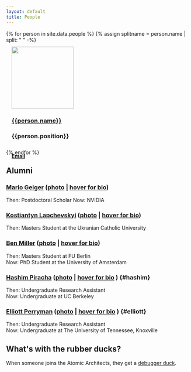 ```yaml
---
layout: default
title: People
---
```


<div class="people-list">
{% for person in site.data.people %}
    {% assign splitname = person.name | split: " " -%}
      <div style="width: 170px; height: 270px; display: grid; grid-template-rows: 170px 3em auto 1em; padding: 10px 15px;">
        <img src="assets/img/{{splitname | join: '_'}}.jpg" height="170px" style="width: auto;"/>
        <h3 style="margin-bottom: 0;">
          <a href="{{person.website}}" title="{{person.bio}}">{{person.name}}</a>
        </h3>
        <h3>{{person.position}}</h3>
        <h4><a href="mailto:{{person.email}}">Email</a></h4>
      </div>
{% endfor %}
</div>

## Alumni

### <a href="https://mariogeiger.ch/">Mario Geiger</a> (<a href="https://atomicarchitects.github.io/assets/img/Mario_Geiger.jpg">photo</a> | <a href=" " title="Mario works on neural networks. When not at Berkeley Lab, he lives in Switzerland. His favorite ice cream flavor is pistachio. Mario is the BDFL of e3nn, a framework for neural networks with Euclidean symmetry.">hover for bio</a>)
Then: Postdoctoral Scholar
Now: NVIDIA

### <a href="https://www.linkedin.com/in/klsky/">Kostiantyn Lapchevskyi</a> (<a href="https://atomicarchitects.github.io/assets/img/koctya_with_duck_small.jpg">photo</a> | <a href=" " title="Applied physicist turned ML engineer pursuing a dream to build ‘The Blue Police Box’ one day.">hover for bio</a>)
Then: Masters Student at the Ukranian Catholic University

### <a href="http://mathben.com/">Ben Miller</a> (<a href="https://atomicarchitects.github.io/assets/img/ben_with_duck_small.jpg">photo</a> | <a href=" " title="Ben relied on physical intuition to get through his undergrad and enjoys learning how to make that physical intuition mathematically precise. He is studying the intersection of statistics, physics, and chemistry at the Freie Universität in Berlin. Specifically, he spends his time creating neural network models which learn using geometry. These days, Ben lies awake thinking about the broad landscape of neural network applications and how they manage to learn at all.">hover for bio</a>)
Then: Masters Student at FU Berlin
<br>
Now: PhD Student at the University of Amsterdam

### <a href="https://www.linkedin.com/in/hashim-piracha-65118116b/">Hashim Piracha</a> (<a href="https://atomicarchitects.github.io/assets/img/hashim_with_duck_small.jpg">photo</a> | <a href=" " title="Joining the team as an undergraduate from UC Berkeley, Hashim can often be spotted calculating tensor products of spherical harmonic signals, clustering atomic datasets, and jamming to Pakistani music. Whilst sipping cups of chai, he applies dimensionality reduction techniques such as t-SNE and PCA to visualize high dimensional data. Note: It is said that the more chai he drinks, the more efficient he becomes."> hover for bio</a> ) {#hashim} 
Then: Undergraduate Research Assistant 
<br>
Now: Undergraduate at UC Berkeley

### <a href="https://elliottperryman.vivaldi.net">Elliott Perryman</a> (<a href="https://atomicarchitects.github.io/assets/img/elliott_with_duck_small.jpg">photo</a> | <a href=" " title="Elliott is an undergraduate student studying computer science and physics and working at LBL through the SULI program. Elliott is from the Mule Capital of the world and enjoys running with friends, reading by the fireplace, and a maximally efficient line of Python."> hover for bio</a> ) {#elliott}
Then: Undergraduate Research Assistant
<br>
Now: Undergraduate at The University of Tennessee, Knoxville

## What's with the rubber ducks?
When someone joins the Atomic Architects, they get a <a href="https://en.wikipedia.org/wiki/Rubber_duck_debugging">debugger duck</a>.
